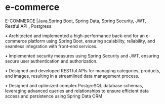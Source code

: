 # e-commerce
 E-COMMERCE |Java,Spring Boot, Spring Data, Spring Security, JWT, Restful API , Postgress

 • Architected and implemented a high-performance back-end for an e-commerce platform using Spring Boot, ensuring
 scalability, reliability, and seamless integration with front-end services.

 • Implemented security measures using Spring Security and JWT, ensuring secure user authentication and
 authorization.

 • Designed and developed RESTful APIs for managing categories, products, and images, resulting in a streamlined data
 management process.
 
• Designed and optimized complex PostgreSQL database schemas, leveraging advanced queries and relationships to
 ensure efficient data access and persistence using Spring Data ORM
